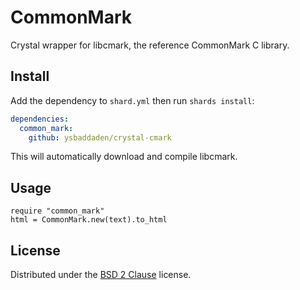 # CommonMark

Crystal wrapper for libcmark, the reference CommonMark C library.

## Install

Add the dependency to `shard.yml` then run `shards install`:

```yaml
dependencies:
  common_mark:
    github: ysbaddaden/crystal-cmark
```

This will automatically download and compile libcmark.

## Usage

```crystal
require "common_mark"
html = CommonMark.new(text).to_html
```

## License

Distributed under the [BSD 2 Clause](http://opensource.org/licenses/BSD-2-Clause) license.
